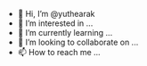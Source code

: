 - 👋 Hi, I’m @yuthearak
- 👀 I’m interested in ...
- 🌱 I’m currently learning ...
- 💞️ I’m looking to collaborate on ...
- 📫 How to reach me ...

<!---
yeomdara/yeomdara is a ✨ special ✨ repository because its `README.md` (this file) appears on your GitHub profile.
You can click the Preview link to take a look at your changes.
--->

